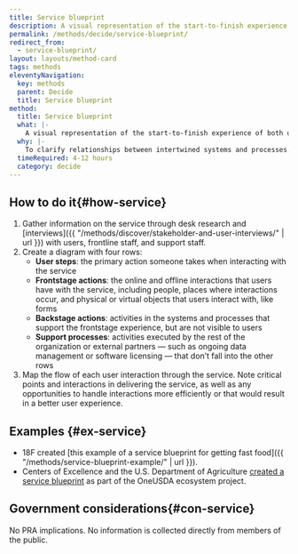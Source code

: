 ```yaml
---
title: Service blueprint
description: A visual representation of the start-to-finish experience of both using and supporting the delivery of a service, including staff interactions and user experience.
permalink: /methods/decide/service-blueprint/
redirect_from:
  - service-blueprint/
layout: layouts/method-card
tags: methods
eleventyNavigation:
  key: methods
  parent: Decide
  title: Service blueprint
method:
  title: Service blueprint
  what: |-
    A visual representation of the start-to-finish experience of both using and supporting the delivery of a service, including staff interactions and user experience.
  why: |-
    To clarify relationships between intertwined systems and processes. By communicating the full complexity of a service, service blueprints help teams find opportunities for improvement.
  timeRequired: 4-12 hours
  category: decide
---
```


## How to do it{#how-service}

1. Gather information on the service through desk research and  [interviews]({{ "/methods/discover/stakeholder-and-user-interviews/" | url }}) with users, frontline staff, and support staff.
2. Create a diagram with four rows:
    - __User steps__: the primary action someone takes when interacting with the service
    - __Frontstage actions__: the online and offline interactions that users have with the service, including people, places where interactions occur, and physical or virtual objects that users interact with, like forms
    - __Backstage actions__: activities in the systems and processes that support the frontstage experience, but are not visible to users
    - __Support processes__: activities executed by the rest of the organization or external partners — such as ongoing data management or software licensing — that don’t fall into the other rows
3. Map the flow of each user interaction through the service. Note critical points and interactions in delivering the service, as well as any opportunities to handle interactions more efficiently or that would result in a better user experience.

<section class="method--section method--section--18f-example" markdown="1" >

## Examples {#ex-service}

- 18F created [this example of a service blueprint for getting fast food]({{ "/methods/service-blueprint-example/" | url }}).
- Centers of Excellence and the U.S. Department of Agriculture [created a service blueprint](https://coe.gsa.gov/2019/12/18/cx-update-17.html) as part of the OneUSDA ecosystem project.

</section>

<section class="method--section method--section--government-considerations" markdown="1" >

## Government considerations{#con-service}

No PRA implications. No information is collected directly from members of the public.

</section>
